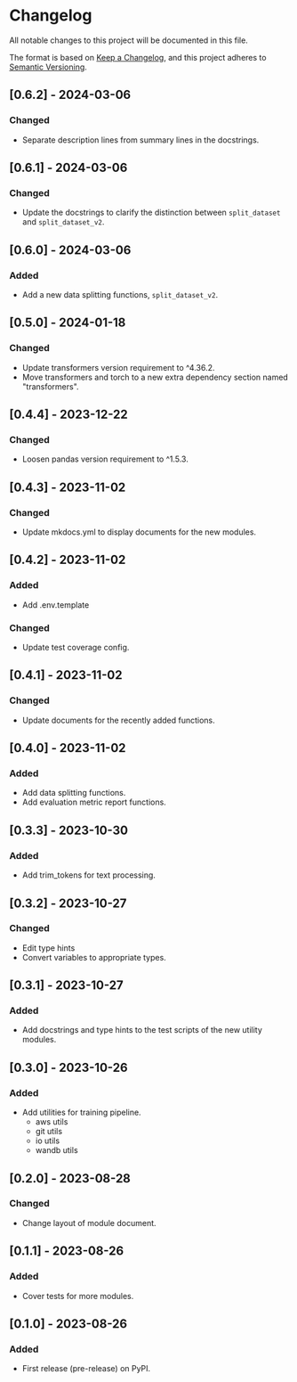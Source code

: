 # Changelog

All notable changes to this project will be documented in this file.

The format is based on [Keep a Changelog](https://keepachangelog.com/en/1.0.0/),
and this project adheres to [Semantic Versioning](https://semver.org/spec/v2.0.0.html).

## [0.6.2] - 2024-03-06

### Changed
- Separate description lines from summary lines in the docstrings.

## [0.6.1] - 2024-03-06

### Changed
- Update the docstrings to clarify the distinction between `split_dataset` and `split_dataset_v2`.

## [0.6.0] - 2024-03-06

### Added
- Add a new data splitting functions, `split_dataset_v2`.

## [0.5.0] - 2024-01-18

### Changed

- Update transformers version requirement to ^4.36.2.
- Move transformers and torch to a new extra dependency section named "transformers".

## [0.4.4] - 2023-12-22

### Changed

- Loosen pandas version requirement to ^1.5.3.

## [0.4.3] - 2023-11-02

### Changed

- Update mkdocs.yml to display documents for the new modules.

## [0.4.2] - 2023-11-02

### Added

- Add .env.template

### Changed

- Update test coverage config.

## [0.4.1] - 2023-11-02

### Changed

- Update documents for the recently added functions.

## [0.4.0] - 2023-11-02

### Added

- Add data splitting functions.
- Add evaluation metric report functions.

## [0.3.3] - 2023-10-30

### Added

- Add trim_tokens for text processing.

## [0.3.2] - 2023-10-27

### Changed

- Edit type hints
- Convert variables to appropriate types.

## [0.3.1] - 2023-10-27

### Added

- Add docstrings and type hints to the test scripts of the new utility modules.

## [0.3.0] - 2023-10-26

### Added

- Add utilities for training pipeline.
  - aws utils
  - git utils
  - io utils
  - wandb utils

## [0.2.0] - 2023-08-28

### Changed

- Change layout of module document.

## [0.1.1] - 2023-08-26

### Added

- Cover tests for more modules.

## [0.1.0] - 2023-08-26

### Added

- First release (pre-release) on PyPI.
